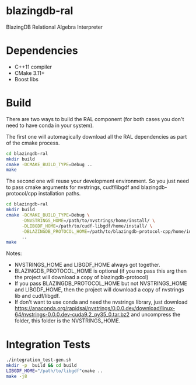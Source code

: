 # blazingdb-ral
BlazingDB Relational Algebra Interpreter

# Dependencies
- C++11 compiler
- CMake 3.11+
- Boost libs

# Build
There are two ways to build the RAL component (for both cases you don't need to have conda in your system).

The first one will automagically download all the RAL dependencies as part of the cmake process.

```bash
cd blazingdb-ral
mkdir build
cmake -DCMAKE_BUILD_TYPE=Debug ..
make
```

The second one will reuse your development environment.
So you just need to pass cmake arguments for nvstrings, cudf/libgdf and blazingdb-protocol/cpp installation paths.  

```bash
cd blazingdb-ral
mkdir build
cmake -DCMAKE_BUILD_TYPE=Debug \
      -DNVSTRINGS_HOME=/path/to/nvstrings/home/install/ \
      -DLIBGDF_HOME=/path/to/cudf-libgdf/home/install/ \
      -DBLAZINGDB_PROTOCOL_HOME=/path/to/blazingdb-protocol-cpp/home/install/ \
      ..
make
```

Notes:
- NVSTRINGS_HOME and LIBGDF_HOME always got together.
- BLAZINGDB_PROTOCOL_HOME is optional (if you no pass this arg then the project will download a copy of blazingdb-protocol)
- If you pass BLAZINGDB_PROTOCOL_HOME but not NVSTRINGS_HOME and LIBGDF_HOME, then the project will download a copy of nvstrings lib and cudf/libgdf.
- If don't want to use conda and need the nvstrings library, just download https://anaconda.org/rapidsai/nvstrings/0.0.0.dev/download/linux-64/nvstrings-0.0.0.dev-cuda9.2_py35_0.tar.bz2 and uncompress the folder, this folder is the NVSTRINGS_HOME.

# Integration Tests

```bash
./integration_test-gen.sh
mkdir -p  build && cd build
LIBGDF_HOME="/path/to/libgdf"cmake ..
make -j8
```